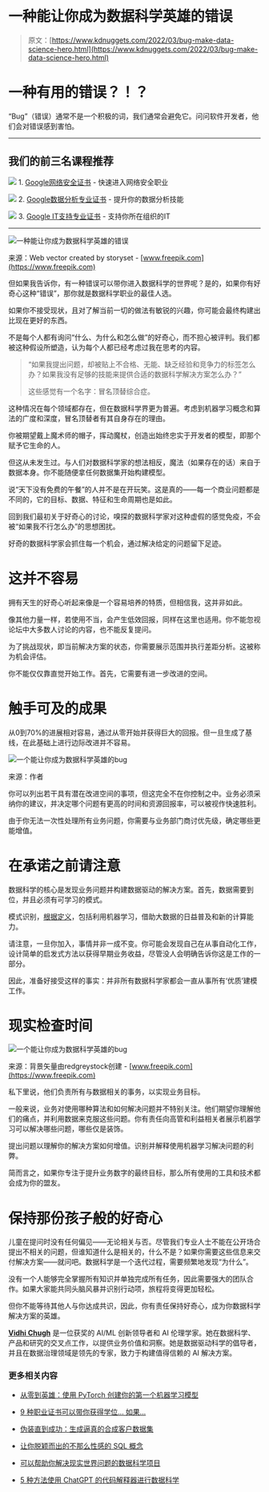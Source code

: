 # 一种能让你成为数据科学英雄的错误

> 原文：[https://www.kdnuggets.com/2022/03/bug-make-data-science-hero.html](https://www.kdnuggets.com/2022/03/bug-make-data-science-hero.html)

# 一种有用的错误？！？ 

“Bug”（错误）通常不是一个积极的词，我们通常会避免它。问问软件开发者，他们会对错误感到害怕。

* * *

## 我们的前三名课程推荐

![](../Images/0244c01ba9267c002ef39d4907e0b8fb.png) 1\. [Google网络安全证书](https://www.kdnuggets.com/google-cybersecurity) - 快速进入网络安全职业

![](../Images/e225c49c3c91745821c8c0368bf04711.png) 2\. [Google数据分析专业证书](https://www.kdnuggets.com/google-data-analytics) - 提升你的数据分析技能

![](../Images/0244c01ba9267c002ef39d4907e0b8fb.png) 3\. [Google IT支持专业证书](https://www.kdnuggets.com/google-itsupport) - 支持你所在组织的IT

* * *

![一种能让你成为数据科学英雄的错误](../Images/f195e4f98e7e0e77ceebc5753de1ef7a.png)

来源：Web vector created by storyset - [www.freepik.com](https://www.freepik.com)

但如果我告诉你，有一种错误可以带你进入数据科学的世界呢？是的，如果你有好奇心这种“错误”，那你就是数据科学职业的最佳人选。

如果你不接受现状，且对了解当前一切的做法有敏锐的兴趣，你可能会最终构建出比现在更好的东西。

不是每个人都有询问“什么、为什么和怎么做”的好奇心，而不担心被评判。我们都被这种假设所塑造，认为每个人都已经考虑过我在思考的内容。

> “如果我提出问题，却被贴上不合格、无能、缺乏经验和竞争力的标签怎么办？如果我没有足够的技能来提供合适的数据科学解决方案怎么办？”
> 
> 这些感觉有一个名字：冒名顶替综合症。

这种情况在每个领域都存在，但在数据科学界更为普遍。考虑到机器学习概念和算法的广度和深度，冒名顶替者有其自身存在的理由。

你被期望戴上魔术师的帽子，挥动魔杖，创造出始终忠实于开发者的模型，即那个赋予它生命的人。

但这从未发生过。与人们对数据科学家的想法相反，魔法（如果存在的话）来自于数据本身。你不能随便拿任何数据集开始构建模型。

说“天下没有免费的午餐”的人并不是在开玩笑。这是真的——每一个商业问题都是不同的，它的目标、数据、特征和生命周期也是如此。

回到我们最初关于好奇心的讨论，嗅探的数据科学家对这种虚假的感觉免疫，不会被“如果我不行怎么办”的思想困扰。

好奇的数据科学家会抓住每一个机会，通过解决给定的问题留下足迹。

# **这并不容易**

拥有天生的好奇心听起来像是一个容易培养的特质，但相信我，这并非如此。

像其他力量一样，若使用不当，会产生低效回报，同样在这里也适用。你不能忽视论坛中大多数人讨论的内容，也不能反复提问。

为了挑战现状，即当前解决方案的状态，你需要展示范围并执行差距分析。这被称为机会评估。

你不能仅仅靠直觉开始工作。首先，它需要有进一步改进的空间。

# **触手可及的成果**

从0到70%的进展相对容易，通过从零开始并获得巨大的回报。但一旦生成了基线，在此基础上进行边际改进并不容易。

![一个能让你成为数据科学英雄的bug](../Images/357675f024e62b683f26c8246cc68b23.png)

来源：作者

你可以列出若干具有潜在改进空间的事项，但这完全不在你控制之中。业务必须采纳你的建议，并决定哪个问题有更高的时间和资源回报率，可以被视作快速胜利。

由于你无法一次性处理所有业务问题，你需要与业务部门商讨优先级，确定哪些更能增值。

# **在承诺之前请注意**

数据科学的核心是发现业务问题并构建数据驱动的解决方案。首先，数据需要到位，并且必须有可学习的模式。

模式识别，[根据定义](https://en.wikipedia.org/wiki/Pattern_recognition)，包括利用机器学习，借助大数据的日益普及和新的计算能力。

请注意，一旦你加入，事情并非一成不变。你可能会发现自己在从事自动化工作，设计简单的启发式方法以获得早期业务收益，尽管没人会明确告诉你这是工作的一部分。

因此，准备好接受这样的事实：并非所有数据科学家都会一直从事所有‘优质’建模工作。

# **现实检查时间**

![一个能让你成为数据科学英雄的bug](../Images/d3c946d376dad6a49b32a63f2fb6033d.png)

来源：背景矢量由redgreystock创建 - [www.freepik.com](https://www.freepik.com)

私下里说，他们负责所有与数据相关的事务，以实现业务目标。

一般来说，业务对使用哪种算法和如何解决问题并不特别关注。他们期望你理解他们的痛点，并利用数据来克服这些问题。你有责任向高管和利益相关者展示机器学习可以解决哪些问题，哪些仅是装饰。

提出问题以理解你的解决方案如何增值。识别并解释使用机器学习解决问题的利弊。

简而言之，如果你专注于提升业务数字的最终目标，那么所有使用的工具和技术都会成为你的盟友。

# **保持那份孩子般的好奇心**

儿童在提问时没有任何偏见——无论相关与否。尽管我们专业人士不能在公开场合提出不相关的问题，但谁知道什么是相关的，什么不是？如果你需要这些信息来交付解决方案——就问吧。数据科学是一个迭代过程，需要频繁地发现“为什么”。

没有一个人能够完全掌握所有知识并单独完成所有任务，因此需要强大的团队合作。如果大家能共同头脑风暴并识别行动项，旅程将变得更加轻松。

但你不能等待其他人与你达成共识，因此，你有责任保持好奇心，成为你数据科学解决方案的英雄。

**[Vidhi Chugh](https://vidhi-chugh.medium.com/)** 是一位获奖的 AI/ML 创新领导者和 AI 伦理学家。她在数据科学、产品和研究的交叉点工作，以提供业务价值和洞察。她是数据驱动科学的倡导者，并且在数据治理领域是领先的专家，致力于构建值得信赖的 AI 解决方案。

### 更多相关内容

+   [从零到英雄：使用 PyTorch 创建你的第一个机器学习模型](https://www.kdnuggets.com/from-zero-to-hero-create-your-first-ml-model-with-pytorch)

+   [9 种职业证书可以带你获得学位... 如果...](https://www.kdnuggets.com/9-professional-certificates-that-can-take-you-onto-a-degree-if-you-really-want-to)

+   [伪装直到成功：生成逼真的合成客户数据集](https://www.kdnuggets.com/2022/01/fake-realistic-synthetic-customer-datasets-projects.html)

+   [让你脱颖而出的不那么性感的 SQL 概念](https://www.kdnuggets.com/2022/02/not-so-sexy-sql-concepts-stand-out.html)

+   [可以帮助你解决现实世界问题的数据科学项目](https://www.kdnuggets.com/2022/11/data-science-projects-help-solve-real-world-problems.html)

+   [5 种方法使用 ChatGPT 的代码解释器进行数据科学](https://www.kdnuggets.com/2023/08/5-ways-chatgpt-code-interpreter-data-science.html)
